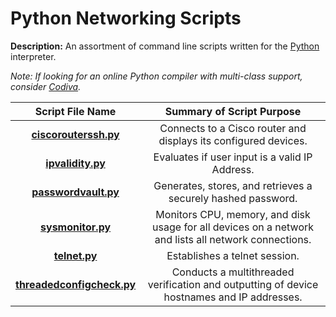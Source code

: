 # Python Networking Scripts

**Description:** An assortment of command line scripts written for the [Python](https://www.python.org/) interpreter.  

*Note: If looking for an online Python compiler with multi-class support, consider [Codiva](https://www.codiva.io/).*  

| Script File Name | Summary of Script Purpose |  
| :----------: | :----------: |  
| [**ciscorouterssh.py**](https://github.com/chaseofthejungle/python-networking-scripts/blob/main/scripts/ciscorouterssh.py) | Connects to a Cisco router and displays its configured devices.  
| [**ipvalidity.py**](https://github.com/chaseofthejungle/python-networking-scripts/blob/main/scripts/ipvalidity.py) | Evaluates if user input is a valid IP Address.  
| [**passwordvault.py**](https://github.com/chaseofthejungle/python-networking-scripts/blob/main/scripts/passwordvault.py) | Generates, stores, and retrieves a securely hashed password.  
| [**sysmonitor.py**](https://github.com/chaseofthejungle/python-networking-scripts/blob/main/scripts/sysmonitor.py) | Monitors CPU, memory, and disk usage for all devices on a network and lists all network connections.  
| [**telnet.py**](https://github.com/chaseofthejungle/python-networking-scripts/blob/main/scripts/telnet.py) | Establishes a telnet session.  
| [**threadedconfigcheck.py**](https://github.com/chaseofthejungle/python-networking-scripts/blob/main/scripts/threadedconfigcheck.py) | Conducts a multithreaded verification and outputting of device hostnames and IP addresses.
